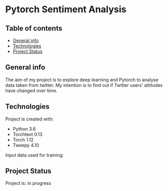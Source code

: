 # Pytorch Sentiment Analysis 

## Table of contents
* [General info](#general-info)
* [Technologies](#technologies)
* [Project Status](#project-status)

## General info
The aim of my project is to explore deep learning and Pytorch to analyse data taken from twitter.
My intention is to find out if Twitter users' attitudes have changed over time.
	
## Technologies
Project is created with:

* Python 3.6 
* Torchtext 0.13
* Torch 1.12
* Tweepy 4.10

Input data used for training:


## Project Status
Project is: in progress
